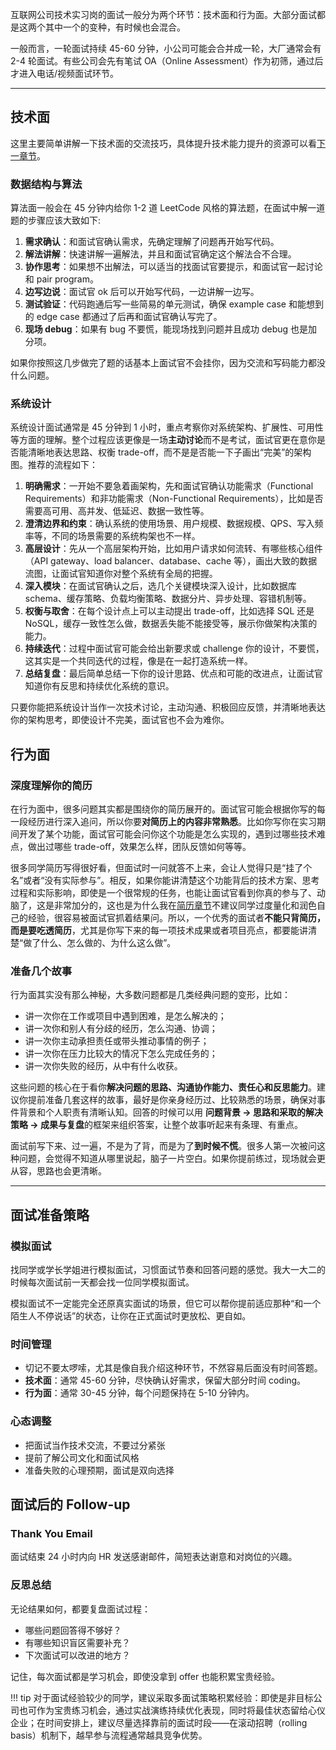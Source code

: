 互联网公司技术实习岗的面试一般分为两个环节：技术面和行为面。大部分面试都是这两个其中一个的变种，有时候也会混合。

一般而言，一轮面试持续 45-60 分钟，小公司可能会合并成一轮，大厂通常会有 2-4 轮面试。有些公司会先有笔试 OA（Online Assessment）作为初筛，通过后才进入电话/视频面试环节。

---

## 技术面

这里主要简单讲解一下技术面的交流技巧，具体提升技术能力提升的资源可以看<a href="programming.html">下一章节</a>。

### 数据结构与算法

算法面一般会在 45 分钟内给你 1-2 道 LeetCode 风格的算法题，在面试中解一道题的步骤应该大致如下:

1. **需求确认**：和面试官确认需求，先确定理解了问题再开始写代码。
2. **解法讲解**：快速讲解一遍解法，并且和面试官确定这个解法合不合理。
3. **协作思考**：如果想不出解法，可以适当的找面试官要提示，和面试官一起讨论和 pair program。
4. **边写边说**：面试官 ok 后可以开始写代码，一边讲解一边写。
5. **测试验证**：代码跑通后写一些简易的单元测试，确保 example case 和能想到的 edge case 都通过了后再和面试官确认写完了。
6. **现场 debug**：如果有 bug 不要慌，能现场找到问题并且成功 debug 也是加分项。

如果你按照这几步做完了题的话基本上面试官不会挂你，因为交流和写码能力都没什么问题。

### 系统设计

系统设计面试通常是 45 分钟到 1 小时，重点考察你对系统架构、扩展性、可用性等方面的理解。整个过程应该更像是一场**主动讨论**而不是考试，面试官更在意你是否能清晰地表达思路、权衡 trade-off，而不是是否能一下子画出“完美”的架构图。推荐的流程如下：

1. **明确需求**：一开始不要急着画架构，先和面试官确认功能需求（Functional Requirements）和非功能需求（Non-Functional Requirements），比如是否需要高可用、高并发、低延迟、数据一致性等。
2. **澄清边界和约束**：确认系统的使用场景、用户规模、数据规模、QPS、写入频率等，不同的场景需要的系统构架也不一样。
3. **高层设计**：先从一个高层架构开始，比如用户请求如何流转、有哪些核心组件（API gateway、load balancer、database、cache 等），画出大致的数据流图，让面试官知道你对整个系统有全局的把握。
4. **深入模块**：在面试官确认之后，选几个关键模块深入设计，比如数据库 schema、缓存策略、负载均衡策略、数据分片、异步处理、容错机制等。
5. **权衡与取舍**：在每个设计点上可以主动提出 trade-off，比如选择 SQL 还是 NoSQL，缓存一致性怎么做，数据丢失能不能接受等，展示你做架构决策的能力。
6. **持续迭代**：过程中面试官可能会给出新要求或 challenge 你的设计，不要慌，这其实是一个共同迭代的过程，像是在一起打造系统一样。
7. **总结复盘**：最后简单总结一下你的设计思路、优点和可能的改进点，让面试官知道你有反思和持续优化系统的意识。

只要你能把系统设计当作一次技术讨论，主动沟通、积极回应反馈，并清晰地表达你的架构思考，即使设计不完美，面试官也不会为难你。

## 行为面

### 深度理解你的简历

在行为面中，很多问题其实都是围绕你的简历展开的。面试官可能会根据你写的每一段经历进行深入追问，所以你要**对简历上的内容非常熟悉**。比如你写你在实习期间开发了某个功能，面试官可能会问你这个功能是怎么实现的，遇到过哪些技术难点，做出过哪些 trade-off，效果怎么样，团队反馈如何等等。

很多同学简历写得很好看，但面试时一问就答不上来，会让人觉得只是“挂了个名”或者“没有实际参与”。相反，如果你能讲清楚这个功能背后的技术方案、思考过程和实际影响，即使是一个很常规的任务，也能让面试官看到你真的参与了、动脑了，这是非常加分的，这也是为什么我在<a href="resume.html">简历章节</a>不建议同学过度量化和润色自己的经验，很容易被面试官抓着结果问。所以，一个优秀的面试者**不能只背简历，而是要吃透简历**，尤其是你写下来的每一项技术成果或者项目亮点，都要能讲清楚“做了什么、怎么做的、为什么这么做”。

### 准备几个故事

行为面其实没有那么神秘，大多数问题都是几类经典问题的变形，比如：

- 讲一次你在工作或项目中遇到困难，是怎么解决的；
- 讲一次你和别人有分歧的经历，怎么沟通、协调；
- 讲一次你主动承担责任或带头推动事情的例子；
- 讲一次你在压力比较大的情况下怎么完成任务的；
- 讲一次你失败的经历，从中有什么收获。

这些问题的核心在于看你**解决问题的思路、沟通协作能力、责任心和反思能力**。建议你提前准备几套这样的故事，最好是你亲身经历过、比较熟悉的场景，确保对事件背景和个人职责有清晰认知。回答的时候可以用 **问题背景 → 思路和采取的解决策略 → 成果与复盘**的框架来组织答案，让整个故事听起来有条理、有重点。

面试前写下来、过一遍，不是为了背，而是为了**到时候不慌**。很多人第一次被问这种问题，会觉得不知道从哪里说起，脑子一片空白。如果你提前练过，现场就会更从容，思路也会更清晰。

---

## 面试准备策略

### 模拟面试

找同学或学长学姐进行模拟面试，习惯面试节奏和回答问题的感觉。我大一大二的时候每次面试前一天都会找一位同学模拟面试。

模拟面试不一定能完全还原真实面试的场景，但它可以帮你提前适应那种“和一个陌生人不停说话”的状态，让你在正式面试时更放松、更自如。

### 时间管理

- 切记不要太啰嗦，尤其是像自我介绍这种环节，不然容易后面没有时间答题。
- **技术面**：通常 45-60 分钟，尽快确认好需求，保留大部分时间 coding。
- **行为面**：通常 30-45 分钟，每个问题保持在 5-10 分钟内。

### 心态调整

- 把面试当作技术交流，不要过分紧张
- 提前了解公司文化和面试风格
- 准备失败的心理预期，面试是双向选择

## 面试后的 Follow-up

### Thank You Email

面试结束 24 小时内向 HR 发送感谢邮件，简短表达谢意和对岗位的兴趣。

### 反思总结

无论结果如何，都要复盘面试过程：

- 哪些问题回答得不够好？
- 有哪些知识盲区需要补充？
- 下次面试可以改进的地方？

记住，每次面试都是学习机会，即使没拿到 offer 也能积累宝贵经验。

!!! tip
对于面试经验较少的同学，建议采取多面试策略积累经验：即使是非目标公司也可作为宝贵练习机会，通过实战演练持续优化表现，同时将最佳状态留给心仪企业；在时间安排上，建议尽量选择靠前的面试时段——在滚动招聘（rolling basis）机制下，越早参与流程通常越具竞争优势。

